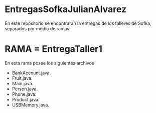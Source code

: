 # EntregasSofkaJulianAlvarez
En este repositorio se encontraran la entregas de los talleres de Sofka, separados por medio de ramas.


# RAMA = EntregaTaller1
En esta rama posee los siguientes archivos

- BankAccount.java.
- Fruit.java.
- Main.java.
- Person.java.
- Phone.java.
- Product.java.
- USBMemory.java.
